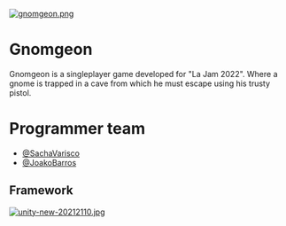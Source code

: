 [![gnomgeon.png](https://i.postimg.cc/FFjT7fq9/gnomgeon.png)](https://postimg.cc/JtzNFhMg)
# Gnomgeon 

Gnomgeon is a singleplayer game developed for "La Jam 2022". Where a gnome is trapped in a cave from which he must escape using his trusty pistol.
# Programmer team
- [@SachaVarisco](https://www.github.com/SachaVarisco)
- [@JoakoBarros](https://www.github.com/joakobarros)



## Framework

[![unity-new-20212110.jpg](https://i.postimg.cc/w382Ccfr/unity-new-20212110.jpg)](https://postimg.cc/p5CK88tQ)
